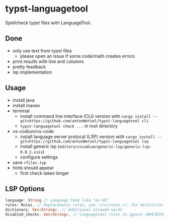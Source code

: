 # typst-languagetool

Spellcheck typst files with LanguageTool.

## Done

- only use text from typst files
	- please open an issue if some code/math creates errors
- print results with line and columns
- pretty feedback
- lsp implementation

## Usage


- install java
- install maven
- terminal
	- install command line interface (CLI) version with `cargo install --git=https://github.com/antonWetzel/typst-languagetool cli`
	- `typst-languagetool check ...` in root directory
- vs-codium/vs-code
	- install language server protocal (LSP) version with `cargo install --git=https://github.com/antonWetzel/typst-languagetool lsp`
	- install generic lsp (`editors/vscodium/generic-lsp/generic-lsp-0.0.1.vsix`)
	- configure settings
- save `<file>.typ`
- hints should appear
	- first check takes longer

## LSP Options

```rust
language: String // Language Code like "en-US"
rules: Rules, // Replacements rules, see 'src/rules.rs' for definition
dictionary: Vec<String>, // Additional allowed words
disabled_checks: Vec<String>, // Languagetool rules to ignore (WHITESPACE_RULE, ...)
```